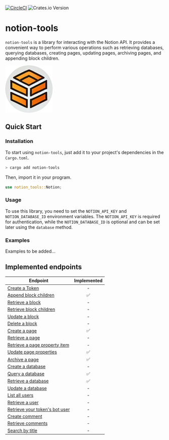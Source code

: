 [![CircleCI](https://dl.circleci.com/status-badge/img/circleci/X1fiE4koKU88Z9sKwWoPAH/MVwdZy6GG5cejebNhSpJaw/tree/main.svg?style=svg)](https://dl.circleci.com/status-badge/redirect/circleci/X1fiE4koKU88Z9sKwWoPAH/MVwdZy6GG5cejebNhSpJaw/tree/main) 
![Crates.io Version](https://img.shields.io/crates/v/notion_tools?style=flat-square&color=blue)

# notion-tools

`notion-tools` is a library for interacting with the Notion API. It provides a convenient way to perform various operations such as retrieving databases, querying databases, creating pages, updating pages, archiving pages, and appending block children.

<img src="LOGO.png" alt="LOGO" width="150" height="150">

## Quick Start

### Installation

To start using `notion-tools`, just add it to your project's dependencies in the `Cargo.toml`.

```bash
> cargo add notion-tools
```

Then, import it in your program.

```rust
use notion_tools::Notion;
```

### Usage

To use this library, you need to set the `NOTION_API_KEY` and `NOTION_DATABASE_ID` environment variables. The `NOTION_API_KEY` is required for authentication, while the `NOTION_DATABASE_ID` is optional and can be set later using the `database` method.

### Examples

Examples to be added...

## Implemented endpoints

| Endpoint | Implemented |
|---|:---:|
| [Create a Token](https://developers.notion.com/reference/create-a-token) | - |
| [Append block children](https://developers.notion.com/reference/patch-block-children) | ✅ |
| [Retrieve a block](https://developers.notion.com/reference/retrieve-a-block) | - |
| [Retrieve block children](https://developers.notion.com/reference/get-block-children) | - |
| [Update a block](https://developers.notion.com/reference/update-a-block) | - |
| [Delete a block](https://developers.notion.com/reference/delete-a-block) | - |
| [Create a page](https://developers.notion.com/reference/post-page) | ✅ |
| [Retrieve a page](https://developers.notion.com/reference/retrieve-a-page) | - |
| [Retrieve a page property item](https://developers.notion.com/reference/retrieve-a-page-property-item) | - |
| [Update page properties](https://developers.notion.com/reference/patch-page) | ✅ |
| [Archive a page](https://developers.notion.com/reference/archive-a-page) | ✅ |
| [Create a database](https://developers.notion.com/reference/create-a-database) | - |
| [Query a database](https://developers.notion.com/reference/post-database-query) | ✅ |
| [Retrieve a database](https://developers.notion.com/reference/retrieve-a-database) | ✅ |
| [Update a database](https://developers.notion.com/reference/update-a-database) | - |
| [List all users](https://developers.notion.com/reference/get-users) | - |
| [Retrieve a user](https://developers.notion.com/reference/get-user) | - |
| [Retrieve your token's bot user](https://developers.notion.com/reference/get-self) | - |
| [Create comment](https://developers.notion.com/reference/create-a-comment) | - |
| [Retrieve comments](https://developers.notion.com/reference/retrieve-a-comment) | - |
| [Search by title](https://developers.notion.com/reference/post-search) | - |
